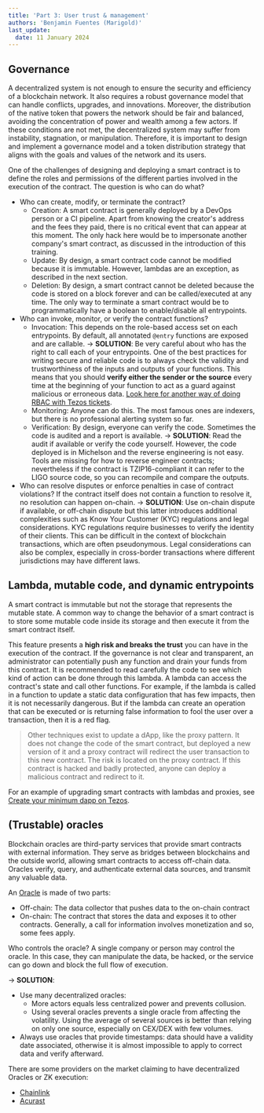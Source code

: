 ```yaml
---
title: 'Part 3: User trust & management'
authors: 'Benjamin Fuentes (Marigold)'
last_update:
  date: 11 January 2024
---
```


## Governance

A decentralized system is not enough to ensure the security and efficiency of a blockchain network. It also requires a robust governance model that can handle conflicts, upgrades, and innovations. Moreover, the distribution of the native token that powers the network should be fair and balanced, avoiding the concentration of power and wealth among a few actors. If these conditions are not met, the decentralized system may suffer from instability, stagnation, or manipulation. Therefore, it is important to design and implement a governance model and a token distribution strategy that aligns with the goals and values of the network and its users.

One of the challenges of designing and deploying a smart contract is to define the roles and permissions of the different parties involved in the execution of the contract. The question is who can do what?

- Who can create, modify, or terminate the contract?
  - Creation: A smart contract is generally deployed by a DevOps person or a CI pipeline. Apart from knowing the creator's address and the fees they paid, there is no critical event that can appear at this moment. The only hack here would be to impersonate another company's smart contract, as discussed in the introduction of this training.
  - Update: By design, a smart contract code cannot be modified because it is immutable. However, lambdas are an exception, as described in the next section.
  - Deletion: By design, a smart contract cannot be deleted because the code is stored on a block forever and can be called/executed at any time. The only way to terminate a smart contract would be to programmatically have a boolean to enable/disable all entrypoints.
- Who can invoke, monitor, or verify the contract functions?
  - Invocation: This depends on the role-based access set on each entrypoints. By default, all annotated `@entry` functions are exposed and are callable.
    &rarr; **SOLUTION**: Be very careful about who has the right to call each of your entrypoints. One of the best practices for writing secure and reliable code is to always check the validity and trustworthiness of the inputs and outputs of your functions. This means that you should **verify either the sender or the source** every time at the beginning of your function to act as a guard against malicious or erroneous data.
    [Look here for another way of doing RBAC with Tezos tickets](https://github.com/marigold-dev/training-dapp-3).
  - Monitoring: Anyone can do this. The most famous ones are indexers, but there is no professional alerting system so far.
  - Verification: By design, everyone can verify the code. Sometimes the code is audited and a report is available.
    &rarr; **SOLUTION**: Read the audit if available or verify the code yourself. However, the code deployed is in Michelson and the reverse engineering is not easy. Tools are missing for how to reverse engineer contracts; nevertheless if the contract is TZIP16-compliant it can refer to the LIGO source code, so you can recompile and compare the outputs.
- Who can resolve disputes or enforce penalties in case of contract violations?
  If the contract itself does not contain a function to resolve it, no resolution can happen on-chain.
  &rarr; **SOLUTION**: Use on-chain dispute if available, or off-chain dispute but this latter introduces additional complexities such as Know Your Customer (KYC) regulations and legal considerations. KYC regulations require businesses to verify the identity of their clients. This can be difficult in the context of blockchain transactions, which are often pseudonymous. Legal considerations can also be complex, especially in cross-border transactions where different jurisdictions may have different laws.

## Lambda, mutable code, and dynamic entrypoints

A smart contract is immutable but not the storage that represents the mutable state.
A common way to change the behavior of a smart contract is to store some mutable code inside its storage and then execute it from the smart contract itself.

This feature presents a **high risk and breaks the trust** you can have in the execution of the contract. If the governance is not clear and transparent, an administrator can potentially push any function and drain your funds from this contract. It is recommended to read carefully the code to see which kind of action can be done through this lambda. A lambda can access the contract's state and call other functions.
For example, if the lambda is called in a function to update a static data configuration that has few impacts, then it is not necessarily dangerous. But if the lambda can create an operation that can be executed or is returning false information to fool the user over a transaction, then it is a red flag.

> Other techniques exist to update a dApp, like the proxy pattern. It does not change the code of the smart contract, but deployed a new version of it and a proxy contract will redirect the user transaction to this new contract. The risk is located on the proxy contract. If this contract is hacked and badly protected, anyone can deploy a malicious contract and redirect to it.

For an example of upgrading smart contracts with lambdas and proxies, see [Create your minimum dapp on Tezos](../dapp).

## (Trustable) oracles

Blockchain oracles are third-party services that provide smart contracts with external information. They serve as bridges between blockchains and the outside world, allowing smart contracts to access off-chain data. Oracles verify, query, and authenticate external data sources, and transmit any valuable data.

An [Oracle](../../smart-contracts/oracles) is made of two parts:

- Off-chain: The data collector that pushes data to the on-chain contract
- On-chain: The contract that stores the data and exposes it to other contracts. Generally, a call for information involves monetization and so, some fees apply.

Who controls the oracle?
A single company or person may control the oracle. In this case, they can manipulate the data, be hacked, or the service can go down and block the full flow of execution.

&rarr; **SOLUTION**:

- Use many decentralized oracles:
  - More actors equals less centralized power and prevents collusion.
  - Using several oracles prevents a single oracle from affecting the volatility. Using the average of several sources is better than relying on only one source, especially on CEX/DEX with few volumes.
- Always use oracles that provide timestamps: data should have a validity date associated, otherwise it is almost impossible to apply to correct data and verify afterward.

There are some providers on the market claiming to have decentralized Oracles or ZK execution:

- [Chainlink](https://chain.link/whitepaper)
- [Acurast](https://docs.acurast.com/acurast-protocol/architecture/architecture/)
